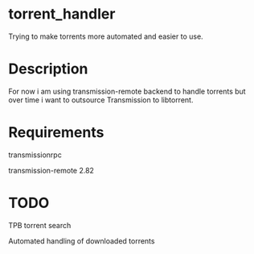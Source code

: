 torrent_handler
============

Trying to make torrents more automated and easier to use.


Description
============
<p>For now i am using transmission-remote backend to handle torrents but over time i want to outsource Transmission to libtorrent.</p>


Requirements
============
<p>transmissionrpc</p>
<p>transmission-remote 2.82</p>


TODO
============
<p>TPB torrent search</p>
<p>Automated handling of downloaded torrents</p>
